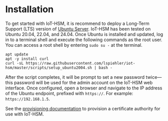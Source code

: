 # Installation
To get started with IoT-HSM, it is recommend to deploy a Long-Term Support (LTS) version of [Ubuntu Server](https://ubuntu.com/download/server). IoT-HSM has been tested on Ubuntu 20.04, 22.04, and 24.04. Once Ubuntu is installed and updated, log in to a terminal shell and execute the following commands as the root user. You can access a root shell by entering `sudo su -` at the terminal.
```
apt update
apt -y install curl
curl -sL https://raw.githubusercontent.com/lspiehler/iot-hsm/master/scripts/setup_ubuntu2004.sh | bash -
```
After the script completes, it will be prompt to set a new password twice—this password will be used for the admin account on the IoT-HSM web interface. Once configured, open a browser and navigate to the IP address of the Ubuntu endpoint, prefixed with `https://`. For example: `https://192.168.1.5`.

See the [provisioning documentation](provisioning.md) to provision a certificate authority for use with IoT-HSM.